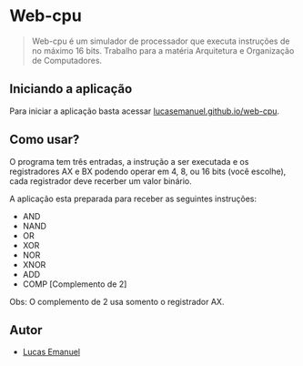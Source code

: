 # Web-cpu
> Web-cpu é um simulador de processador que executa instruções de no máximo 16 bits. Trabalho para a matéria  Arquitetura e Organização de Computadores.

## Iniciando a aplicação

Para iniciar a aplicação basta acessar [lucasemanuel.github.io/web-cpu](https://lucasemanuel.github.io/web-cpu/).

## Como usar?

O programa tem três entradas, a instrução a ser executada e os registradores AX e BX podendo operar em 4, 8, ou 16 bits (você escolhe), cada registrador deve recerber um valor binário.

A aplicação esta preparada para receber as seguintes instruções:
* AND
* NAND
* OR
* XOR
* NOR
* XNOR
* ADD
* COMP [Complemento de 2]

Obs: O complemento de 2 usa somento o registrador AX.

## Autor
- [Lucas Emanuel](https://github.com/lucasemanuel)
